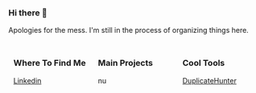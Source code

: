 ### Hi there 👋

Apologies for the mess. I'm still in the process of organizing things here.

<div style="display: flex; flex-direction: row; justify-content: space-between;">

  <div style="flex: 1; padding: 10px;">
    <!-- Content for the first column -->
    <h3>Where To Find Me</h3>
    <a href="linkedin.com/in/enzoisotton/?locale=en_US">Linkedin</a>
  </div>

  <div style="flex: 1; padding: 10px;">
    <!-- Content for the second column -->
    <h3>Main Projects</h3>
    <a>nu</a>
  </div>

  <div style="flex: 1; padding: 10px;">
    <!-- Content for the third column -->
    <h3>Cool Tools</h3>
    <a href="https://github.com/Isotton1/DuplicateHunter">DuplicateHunter</a>
  </div>

</div>
<!--
**Isotton1/Isotton1** is a ✨ _special_ ✨ repository because its `README.md` (this file) appears on your GitHub profile.

Here are some ideas to get you started:

- 🔭 I’m currently working on ...
- 🌱 I’m currently learning ...
- 👯 I’m looking to collaborate on ...
- 🤔 I’m looking for help with ...
- 💬 Ask me about ...
- 📫 How to reach me: ...
- 😄 Pronouns: ...
- ⚡ Fun fact: ...
-->
